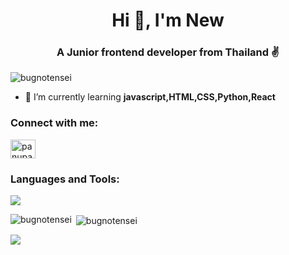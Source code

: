 
<h1 align="center">Hi 👋, I'm New</h1>
<h3 align="center">A Junior frontend developer from Thailand ✌️</h3>

<p align="left"> <img src="https://komarev.com/ghpvc/?username=bugnotensei&label=Profile%20views&color=0e75b6&style=flat" alt="bugnotensei" /> </p>

- 🌱 I’m currently learning **javascript,HTML,CSS,Python,React**

<h3 align="left">Connect with me:</h3>
<p align="left">
<a href="https://www.hackerrank.com/panupatnewkab12" target="blank"><img align="center" src="https://raw.githubusercontent.com/rahuldkjain/github-profile-readme-generator/master/src/images/icons/Social/hackerrank.svg" alt="panupatnewkab12" height="30" width="40" /></a>
</p>

<h3 align="left">Languages and Tools:</h3>
<p align="left">
  <a href="https://skillicons.dev">
    <img src="https://skillicons.dev/icons?i=html,css,js,python,react&theme=light" />
  </a>
</p>

<p><img align="left" src="https://alyastat-redmi-stats.vercel.app/api/top-langs?username=bugnotensei&show_icons=true&locale=en&layout=compact&theme=react&exclude_repo=alyastat-streak-statsjs&cache_seconds=1" alt="bugnotensei" /></p>

<p>&nbsp;<img align="center" src="https://alyastat-redmi-stats.vercel.app/api?username=bugnotensei&show_icons=true&locale=en&theme=react&cache_seconds=1" alt="bugnotensei" /></p>

<p><img align="center" src="https://alyastat-streak-statsjs.vercel.app?user=BugNoTensei&theme=react&cache_seconds=60"/></p>
